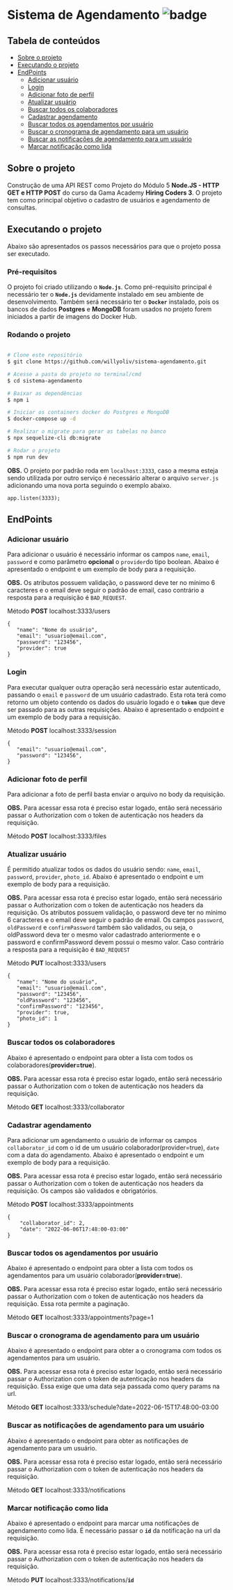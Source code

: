 # Sistema de Agendamento ![badge](https://img.shields.io/github/languages/top/willyoliv/sistema-agendamento)

## Tabela de conteúdos
<!--ts-->
   * [Sobre o projeto](#sobre-o-projeto)
   * [Executando o projeto](#executando-o-projeto)
   * [EndPoints](#endpoints)
     * [Adicionar usuário](#adicionar-usuário)
     * [Login](#login)
     * [Adicionar foto de perfil](#adicionar-foto-de-perfil)
     * [Atualizar usuário](#atualizar-usuário)
     * [Buscar todos os colaboradores](#buscar-todos-os-colaboradores)
     * [Cadastrar agendamento](#cadastrar-agendamento)
     * [Buscar todos os agendamentos por usuário](#buscar-todos-os-agendamentos-por-usuário)
     * [Buscar o cronograma de agendamento para um usuário](#buscar-o-cronograma-de-agendamento-para-um-usuário)
     * [Buscar as notificações de agendamento para um usuário](#buscar-as-notificações-de-agendamento-para-um-usuário)
     * [Marcar notificação como lida](#marcar-notificação-como-lida)
<!--te-->


## Sobre o projeto
Construção de uma API REST como Projeto do Módulo 5 **Node.JS - HTTP GET e HTTP POST** do curso da Gama Academy **Hiring Coders 3**.
O projeto tem como principal objetivo o cadastro de usuários e agendamento de consultas.

## Executando o projeto
Abaixo são apresentados os passos necessários para que o projeto possa ser executado.

### Pré-requisitos
O projeto foi criado utilizando o **`Node.js`**. Como pré-requisito principal é necessário ter o **`Node.js`** devidamente instalado em 
seu ambiente de desenvolvimento. Também será necessário ter o **`Docker`** instalado, pois os bancos de dados **Postgres** e **MongoDB** foram usados no projeto
forem iniciados a partir de imagens do Docker Hub.

### Rodando o projeto
```bash

# Clone este repositório
$ git clone https://github.com/willyoliv/sistema-agendamento.git

# Acesse a pasta do projeto no terminal/cmd
$ cd sistema-agendamento

# Baixar as dependências
$ npm i

# Iniciar os containers docker do Postgres e MongoDB
$ docker-compose up -d

# Realizar o migrate para gerar as tabelas no banco
$ npx sequelize-cli db:migrate

# Rodar o projeto
$ npm run dev

```
**OBS.** O projeto por padrão roda em `localhost:3333`, caso a mesma esteja sendo utilizada por outro serviço é necessário alterar o arquivo `server.js` adicionando uma nova porta seguindo o exemplo abaixo.

```
app.listen(3333);
```

## EndPoints
### Adicionar usuário
Para adicionar o usuário é necessário informar os campos `name`, `email`, `password` e como parâmetro **opcional** o `provider`do tipo boolean. Abaixo é apresentado
 o endpoint e um exemplo de body para a requisição.
 
**OBS.** Os atributos possuem validação, o password deve ter no mínimo 6 caracteres e o email deve seguir o padrão de email, caso contrário a resposta para a requisição é `BAD_REQUEST`.

Método **POST** localhost:3333/users

```
{
   "name": "Nome do usuário",
   "email": "usuario@email.com",
   "password": "123456",
   "provider": true
}
```
### Login
Para executar qualquer outra operação será necessário estar autenticado, passando o `email` e `password` de um usuário cadastrado. Esta rota terá como retorno 
um objeto contendo os dados do usuário logado e o **`token`** que deve ser passado para as outras requisições. Abaixo é apresentado o endpoint e um exemplo 
de body para a requisição.

Método **POST** localhost:3333/session
```
{
   "email": "usuario@email.com",
   "password": "123456",
}
```

### Adicionar foto de perfil
Para adicionar a foto de perfil basta enviar o arquivo no body da requisição. 

**OBS.** Para acessar essa rota é preciso estar logado, então será necessário passar o Authorization com o token de autenticação nos headers da requisição.

Método **POST** localhost:3333/files

### Atualizar usuário
É permitido atualizar todos os dados do usuário sendo: `name`, `email`, `password`, `provider`, `photo_id`. Abaixo é apresentado
 o endpoint e um exemplo de body para a requisição.
 
**OBS.** Para acessar essa rota é preciso estar logado, então será necessário passar o Authorization com o token de autenticação nos headers da requisição. 
Os atributos possuem validação, o password deve ter no mínimo 6 caracteres e o email deve seguir o padrão de email. Os campos `password`, `oldPassword` e 
`confirmPassword` também são validados, ou seja, o oldPassword deva ter o mesmo valor cadastrado anteriormente e o password e confirmPassword devem possui 
o mesmo valor. Caso contrário a resposta para a requisição é `BAD_REQUEST`

Método **PUT** localhost:3333/users

```
{
   "name": "Nome do usuário",
   "email": "usuario@email.com",
   "password": "123456",
   "oldPassword": "123456",
   "confirmPassword": "123456",
   "provider": true,
   "photo_id": 1
}
```
### Buscar todos os colaboradores
Abaixo é apresentado o endpoint para obter a lista com todos os colaboradores(**provider=true**).

**OBS.** Para acessar essa rota é preciso estar logado, então será necessário passar o Authorization com o token de autenticação nos headers da requisição.

Método **GET** localhost:3333/collaborator

### Cadastrar agendamento
Para adicionar um agendamento o usuário de informar os campos `collaborator_id` com o id de um usuário colaborador(provider=true), `date` com a data do agendamento.
Abaixo é apresentado o endpoint e um exemplo de body para a requisição.

**OBS.** Para acessar essa rota é preciso estar logado, então será necessário passar o Authorization com o token de autenticação nos headers da requisição. Os 
campos são validados e obrigatórios.

Método **POST** localhost:3333/appointments
```
{
    "collaborator_id": 2,
    "date": "2022-06-06T17:48:00-03:00"
}
```

### Buscar todos os agendamentos por usuário
Abaixo é apresentado o endpoint para obter a lista com todos os agendamentos para um usuário colaborador(**provider=true**).

**OBS.** Para acessar essa rota é preciso estar logado, então será necessário passar o Authorization com o token de autenticação nos headers da requisição. Essa 
rota permite a paginação.

Método **GET** localhost:3333/appointments?page=1

### Buscar o cronograma de agendamento para um usuário
Abaixo é apresentado o endpoint para obter a o cronograma com todos os agendamentos para um usuário.

**OBS.** Para acessar essa rota é preciso estar logado, então será necessário passar o Authorization com o token de autenticação nos headers da requisição. Essa 
exige que uma data seja passada como query params na url.

Método **GET** localhost:3333/schedule?date=2022-06-15T17:48:00-03:00

### Buscar as notificações de agendamento para um usuário
Abaixo é apresentado o endpoint para obter as notificações de agendamento para um usuário.

**OBS.** Para acessar essa rota é preciso estar logado, então será necessário passar o Authorization com o token de autenticação nos headers da requisição.

Método **GET** localhost:3333/notifications

### Marcar notificação como lida
Abaixo é apresentado o endpoint para marcar uma notificações de agendamento como lida. É necessário passar o **`id`** da notificação na url da requisição.

**OBS.** Para acessar essa rota é preciso estar logado, então será necessário passar o Authorization com o token de autenticação nos headers da requisição.

Método **PUT** localhost:3333/notifications/**`id`**

